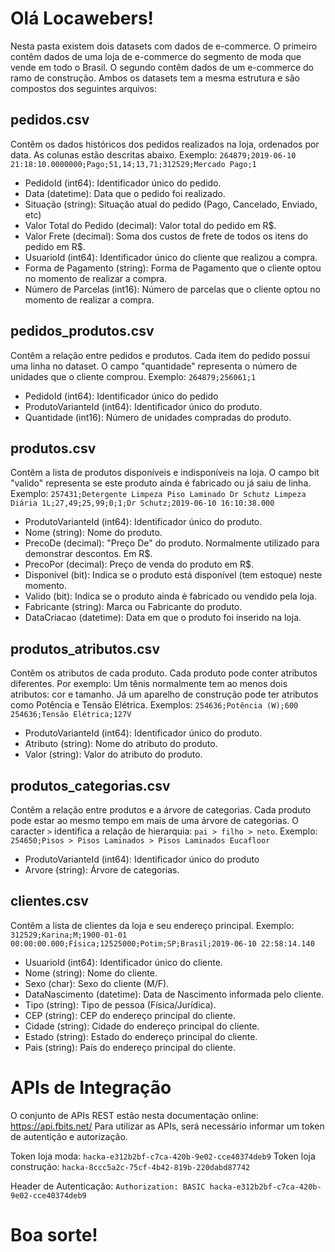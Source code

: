 # Olá Locawebers!

Nesta pasta existem dois datasets com dados de e-commerce. O primeiro contêm dados de uma loja de e-commerce do segmento de moda que vende em todo o Brasil. O segundo contêm dados de um e-commerce do ramo de construção.
Ambos os datasets tem a mesma estrutura e são compostos dos seguintes arquivos:

## pedidos.csv  
Contêm os dados históricos dos pedidos realizados na loja, ordenados por data. As colunas estão descritas abaixo.
Exemplo: `264879;2019-06-10 21:18:10.0000000;Pago;51,14;13,71;312529;Mercado Pago;1`
- PedidoId (int64): Identificador único do pedido.
- Data (datetime): Data que o pedido foi realizado.
- Situação (string): Situação atual do pedido (Pago, Cancelado, Enviado, etc)
- Valor Total do Pedido (decimal): Valor total do pedido em R$.
- Valor Frete (decimal): Soma dos custos de frete de todos os itens do pedido em R$.
- UsuarioId (int64): Identificador único do cliente que realizou a compra.
- Forma de Pagamento (string): Forma de Pagamento que o cliente optou no momento de realizar a compra.
- Número de Parcelas (int16): Número de parcelas que o cliente optou no momento de realizar a compra.

## pedidos_produtos.csv
Contêm a relação entre pedidos e produtos. Cada item do pedido possui uma linha no dataset. O campo "quantidade" representa o número de unidades que o cliente comprou.
Exemplo: `264879;256061;1`
- PedidoId (int64): Identificador único do pedido
- ProdutoVarianteId (int64): Identificador único do produto.
- Quantidade (int16): Número de unidades compradas do produto.

## produtos.csv
Contêm a lista de produtos disponíveis e indisponíveis na loja. O campo bit "valido" representa se este produto ainda é fabricado ou já saiu de linha.
Exemplo: `257431;Detergente Limpeza Piso Laminado Dr Schutz Limpeza Diária 1L;27,49;25,99;0;1;Dr Schutz;2019-06-10 16:10:38.000`

- ProdutoVarianteId (int64): Identificador único do produto.
- Nome (string): Nome do produto.
- PrecoDe (decimal): "Preço De" do produto. Normalmente utilizado para demonstrar descontos. Em R$.
- PrecoPor (decimal): Preço de venda do produto em R$.
- Disponivel (bit): Indica se o produto está disponível (tem estoque) neste momento.
- Valido (bit): Indica se o produto ainda é fabricado ou vendido pela loja.
- Fabricante (string): Marca ou Fabricante do produto.
- DataCriacao (datetime): Data em que o produto foi inserido na loja.

## produtos_atributos.csv
Contêm os atributos de cada produto. Cada produto pode conter atributos diferentes. Por exemplo: Um tênis normalmente tem ao menos dois atributos: cor e tamanho. Já um aparelho de construção pode ter atributos como Potência e Tensão Elétrica.
Exemplos: 
`254636;Potência (W);600`
`254636;Tensão Elétrica;127V`

- ProdutoVarianteId (int64): Identificador único do produto.
- Atributo (string): Nome do atributo do produto.
- Valor (string): Valor do atributo do produto.

## produtos_categorias.csv
Contêm a relação entre produtos e a árvore de categorias. Cada produto pode estar ao mesmo tempo em mais de uma árvore de categorias. O caracter `>` identifica a relação de hierarquia: `pai > filho > neto`.
Exemplo: `254650;Pisos > Pisos Laminados > Pisos Laminados Eucafloor`

- ProdutoVarianteId (int64): Identificador único do produto
- Arvore (string): Árvore de categorias.

## clientes.csv
Contêm a lista de clientes da loja e seu endereço principal.
Exemplo: `312529;Karina;M;1900-01-01 00:00:00.000;Física;12525000;Potim;SP;Brasil;2019-06-10 22:58:14.140`

- UsuarioId (int64): Identificador único do cliente.
- Nome (string): Nome do cliente.
- Sexo (char): Sexo do cliente (M/F).
- DataNascimento (datetime): Data de Nascimento informada pelo cliente.
- Tipo (string): Tipo de pessoa (Física/Jurídica).
- CEP (string): CEP do endereço principal do cliente.
- Cidade (string): Cidade do endereço principal do cliente.
- Estado (string): Estado do endereço principal do cliente.
- Pais (string): País do endereço principal do cliente.

# APIs de Integração

O conjunto de APIs REST estão nesta documentação online: https://api.fbits.net/
Para utilizar as APIs, será necessário informar um token de autentição e autorização.

Token loja moda: `hacka-e312b2bf-c7ca-420b-9e02-cce40374deb9`
Token loja construção: `hacka-8ccc5a2c-75cf-4b42-819b-220dabd87742`

Header de Autenticação: `Authorization: BASIC hacka-e312b2bf-c7ca-420b-9e02-cce40374deb9`

# Boa sorte!
